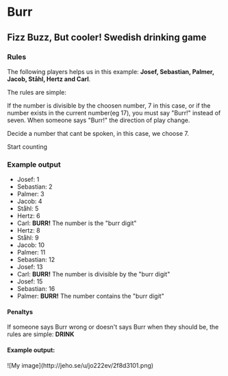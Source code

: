 Burr
====

<h2>Fizz Buzz, But cooler! Swedish drinking game</h2>

<h3>Rules</h3>
<p>The following players helps us in this example: <strong>Josef, Sebastian, Palmer, Jacob, Ståhl, Hertz and Carl</strong>.</p>
<p>The rules are simple:</p>
<p>If the number is divisible by the choosen number, 7 in this case, or if the number exists in the current number(eg 17), you must say "Burr!" instead of seven.
When someone says "Burr!" the direction of play change.</p>
<p>Decide a number that cant be spoken, in this case, we choose 7.</p>

<p>Start counting</p>
<h3>Example output</h3>
<ul>
<li>Josef: 1</li>
<li>Sebastian: 2</li>
<li>Palmer: 3</li>
<li>Jacob: 4</li>
<li>Ståhl: 5</li>
<li>Hertz: 6</li>
<li>Carl: <strong>BURR!</strong> The number is the "burr digit"</li>
<li>Hertz: 8</li>
<li>Ståhl: 9</li>
<li>Jacob: 10</li>
<li>Palmer: 11</li>
<li>Sebastian: 12</li>
<li>Josef: 13</li>
<li>Carl: <strong>BURR!</strong> The number is divisible by the "burr digit"</li>
<li>Josef: 15</li>
<li>Sebastian: 16</li>
<li>Palmer: <strong>BURR!</strong> The number contains the "burr digit"</li>
</ul>

<h4>Penaltys</h4>
<p>If someone says Burr wrong or doesn't says Burr when they should be,  the rules are simple: <strong>DRINK</strong></p>

<h4>Example output:</h4>
![My image](http://jeho.se/u/jo222ev/2f8d3101.png)
